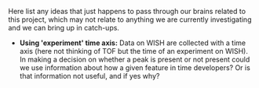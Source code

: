 Here list any ideas that just happens to pass through our brains related to this project, which may not relate to anything we are 
currently investigating and we can bring up in catch-ups.

* __Using 'experiment' time axis:__ Data on WISH are collected with a time axis (here not thinking of TOF but the time of an experiment on WISH). 
In making a decision on whether a peak is present or not present could we use information about how a given feature in time developers? 
Or is that information not useful, and if yes why?
